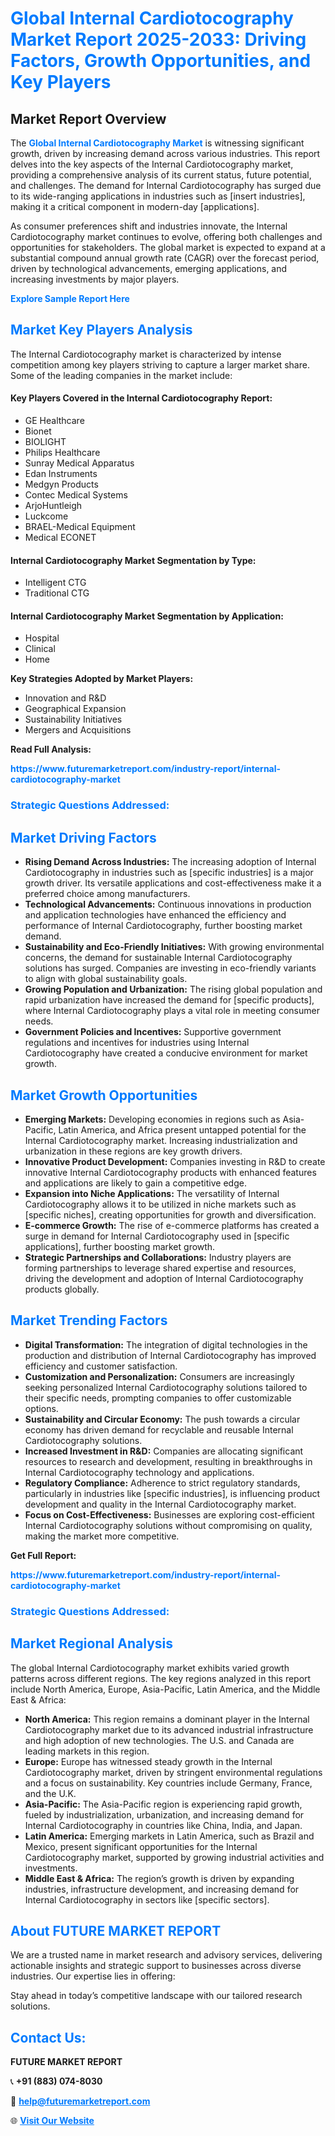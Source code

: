 <h1 style="color: #007BFF;">Global Internal Cardiotocography Market Report 2025-2033: Driving Factors, Growth Opportunities, and Key Players</h1>

<section id="overview">
<h2>Market Report Overview</h2>
<p>The <a href="https://www.futuremarketreport.com/industry-report/internal-cardiotocography-market" style="color: #007BFF; text-decoration: none;"><strong>Global Internal Cardiotocography Market</strong></a> is witnessing significant growth, driven by increasing demand across various industries. This report delves into the key aspects of the Internal Cardiotocography market, providing a comprehensive analysis of its current status, future potential, and challenges. The demand for Internal Cardiotocography has surged due to its wide-ranging applications in industries such as [insert industries], making it a critical component in modern-day [applications].</p>
<p>As consumer preferences shift and industries innovate, the Internal Cardiotocography market continues to evolve, offering both challenges and opportunities for stakeholders. The global market is expected to expand at a substantial compound annual growth rate (CAGR) over the forecast period, driven by technological advancements, emerging applications, and increasing investments by major players.</p>
</section>

<section id="overview">
<p><a href="https://www.futuremarketreport.com/request-sample/reportId=78441" style="color: #007BFF; text-decoration: none;"><strong>Explore Sample Report Here</strong></a></p>
</section>

<section id="key-players">
<h2 style="color: #007BFF;">Market Key Players Analysis</h2>
<p>The Internal Cardiotocography market is characterized by intense competition among key players striving to capture a larger market share. Some of the leading companies in the market include:</p>
<h4>Key Players Covered in the Internal Cardiotocography Report:</h4>
<ul><li>GE Healthcare</li><li>Bionet</li><li>BIOLIGHT</li><li>Philips Healthcare</li><li>Sunray Medical Apparatus</li><li>Edan Instruments</li><li>Medgyn Products</li><li>Contec Medical Systems</li><li>ArjoHuntleigh</li><li>Luckcome</li><li>BRAEL-Medical Equipment</li><li>Medical ECONET</li></ul>
<h4>Internal Cardiotocography Market Segmentation by Type:</h4>
<ul><li>Intelligent CTG</li><li>Traditional CTG</li></ul>

<h4>Internal Cardiotocography Market Segmentation by Application:</h4>
<ul><li>Hospital</li><li>Clinical</li><li>Home</li></ul>
<p><strong>Key Strategies Adopted by Market Players:</strong></p>
<ul>
<li>Innovation and R&D</li>
<li>Geographical Expansion</li>
<li>Sustainability Initiatives</li>
<li>Mergers and Acquisitions</li>
</ul>
</section>

<section>
<p><strong>Read Full Analysis: </strong></p><a href="https://www.futuremarketreport.com/industry-report/internal-cardiotocography-market" style="color: #007BFF; text-decoration: none;"><strong>https://www.futuremarketreport.com/industry-report/internal-cardiotocography-market</strong></a>
<h3 style="color: #007BFF;">Strategic Questions Addressed:</h3>
</section>

<section id="driving-factors">
<h2 style="color: #007BFF;">Market Driving Factors</h2>
<ul>
<li><strong>Rising Demand Across Industries:</strong> The increasing adoption of Internal Cardiotocography in industries such as [specific industries] is a major growth driver. Its versatile applications and cost-effectiveness make it a preferred choice among manufacturers.</li>
<li><strong>Technological Advancements:</strong> Continuous innovations in production and application technologies have enhanced the efficiency and performance of Internal Cardiotocography, further boosting market demand.</li>
<li><strong>Sustainability and Eco-Friendly Initiatives:</strong> With growing environmental concerns, the demand for sustainable Internal Cardiotocography solutions has surged. Companies are investing in eco-friendly variants to align with global sustainability goals.</li>
<li><strong>Growing Population and Urbanization:</strong> The rising global population and rapid urbanization have increased the demand for [specific products], where Internal Cardiotocography plays a vital role in meeting consumer needs.</li>
<li><strong>Government Policies and Incentives:</strong> Supportive government regulations and incentives for industries using Internal Cardiotocography have created a conducive environment for market growth.</li>
</ul>
</section>

<section id="growth-opportunities">
<h2 style="color: #007BFF;">Market Growth Opportunities</h2>
<ul>
<li><strong>Emerging Markets:</strong> Developing economies in regions such as Asia-Pacific, Latin America, and Africa present untapped potential for the Internal Cardiotocography market. Increasing industrialization and urbanization in these regions are key growth drivers.</li>
<li><strong>Innovative Product Development:</strong> Companies investing in R&D to create innovative Internal Cardiotocography products with enhanced features and applications are likely to gain a competitive edge.</li>
<li><strong>Expansion into Niche Applications:</strong> The versatility of Internal Cardiotocography allows it to be utilized in niche markets such as [specific niches], creating opportunities for growth and diversification.</li>
<li><strong>E-commerce Growth:</strong> The rise of e-commerce platforms has created a surge in demand for Internal Cardiotocography used in [specific applications], further boosting market growth.</li>
<li><strong>Strategic Partnerships and Collaborations:</strong> Industry players are forming partnerships to leverage shared expertise and resources, driving the development and adoption of Internal Cardiotocography products globally.</li>
</ul>
</section>

<section id="trending-factors">
<h2 style="color: #007BFF;">Market Trending Factors</h2>
<ul>
<li><strong>Digital Transformation:</strong> The integration of digital technologies in the production and distribution of Internal Cardiotocography has improved efficiency and customer satisfaction.</li>
<li><strong>Customization and Personalization:</strong> Consumers are increasingly seeking personalized Internal Cardiotocography solutions tailored to their specific needs, prompting companies to offer customizable options.</li>
<li><strong>Sustainability and Circular Economy:</strong> The push towards a circular economy has driven demand for recyclable and reusable Internal Cardiotocography solutions.</li>
<li><strong>Increased Investment in R&D:</strong> Companies are allocating significant resources to research and development, resulting in breakthroughs in Internal Cardiotocography technology and applications.</li>
<li><strong>Regulatory Compliance:</strong> Adherence to strict regulatory standards, particularly in industries like [specific industries], is influencing product development and quality in the Internal Cardiotocography market.</li>
<li><strong>Focus on Cost-Effectiveness:</strong> Businesses are exploring cost-efficient Internal Cardiotocography solutions without compromising on quality, making the market more competitive.</li>
</ul>
</section>

<section>
<p><strong>Get Full Report: </strong></p><a href="https://www.futuremarketreport.com/industry-report/internal-cardiotocography-market" style="color: #007BFF; text-decoration: none;"><strong>https://www.futuremarketreport.com/industry-report/internal-cardiotocography-market</strong></a>
<h3 style="color: #007BFF;">Strategic Questions Addressed:</h3>
</section>


<section id="regional-analysis">
<h2 style="color: #007BFF;">Market Regional Analysis</h2>
<p>The global Internal Cardiotocography market exhibits varied growth patterns across different regions. The key regions analyzed in this report include North America, Europe, Asia-Pacific, Latin America, and the Middle East & Africa:</p>
<ul>
<li><strong>North America:</strong> This region remains a dominant player in the Internal Cardiotocography market due to its advanced industrial infrastructure and high adoption of new technologies. The U.S. and Canada are leading markets in this region.</li>
<li><strong>Europe:</strong> Europe has witnessed steady growth in the Internal Cardiotocography market, driven by stringent environmental regulations and a focus on sustainability. Key countries include Germany, France, and the U.K.</li>
<li><strong>Asia-Pacific:</strong> The Asia-Pacific region is experiencing rapid growth, fueled by industrialization, urbanization, and increasing demand for Internal Cardiotocography in countries like China, India, and Japan.</li>
<li><strong>Latin America:</strong> Emerging markets in Latin America, such as Brazil and Mexico, present significant opportunities for the Internal Cardiotocography market, supported by growing industrial activities and investments.</li>
<li><strong>Middle East & Africa:</strong> The region’s growth is driven by expanding industries, infrastructure development, and increasing demand for Internal Cardiotocography in sectors like [specific sectors].</li>
</ul>
</section>

<footer>
<h2 style="color: #007BFF;">About FUTURE MARKET REPORT</h2>
<p>We are a trusted name in market research and advisory services, delivering actionable insights and strategic support to businesses across diverse industries. Our expertise lies in offering:</p>

<p>Stay ahead in today’s competitive landscape with our tailored research solutions.</p>

<h2 style="color: #007BFF;">Contact Us:</h2>
<p><strong>FUTURE MARKET REPORT</strong></p>
<p>📞 <strong>+91 (883) 074-8030</strong></p>
<p>📧 <strong><a href="mailto:help@futuremarketreport.com" style="color: #007BFF;">help@futuremarketreport.com</a></strong></p>
<p>🌐 <strong><a href="https://www.futuremarketreport.com/" style="color: #007BFF;">Visit Our Website</a></strong></p>
</footer>